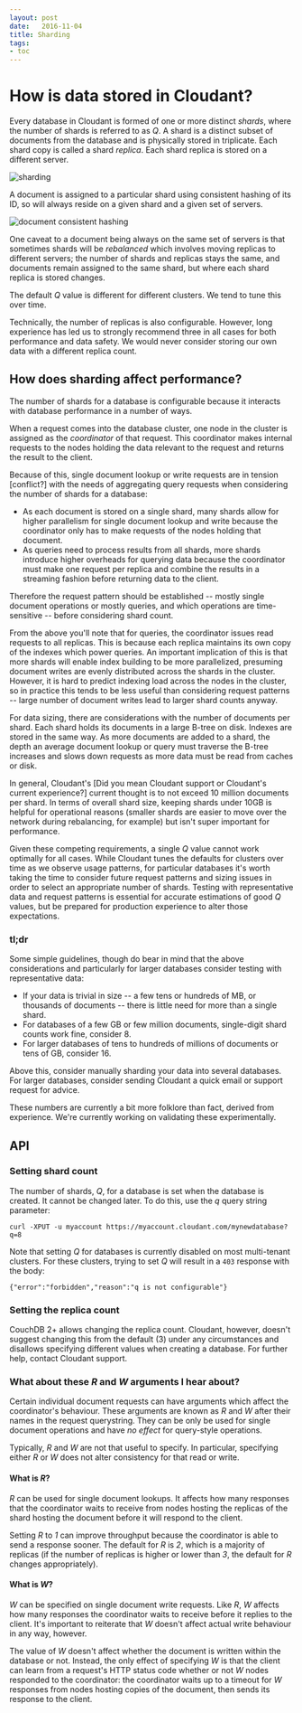 ```yaml
---
layout: post
date:   2016-11-04
title: Sharding
tags:
- toc
---
```


# How is data stored in Cloudant?

Every database in Cloudant is formed of one or more distinct _shards_, where the number of shards is referred to as _Q_. A shard is a distinct subset of documents from the database and is physically stored in triplicate. Each shard copy is called a shard _replica_. Each shard replica is stored on a different server.

![sharding](images/sharding-database.png)

A document is assigned to a particular shard using consistent hashing of its ID, so will always reside on a given shard and a given set of servers.

![document consistent hashing](images/sharding-document.png)

One caveat to a document being always on the same set of servers is that sometimes shards will be _rebalanced_ which involves moving replicas to different servers; the number of shards and replicas stays the same, and documents remain assigned to the same shard, but where each shard replica is stored changes.

The default _Q_ value is different for different clusters. We tend to tune this over time.

Technically, the number of replicas is also configurable. However, long experience has led us to strongly recommend three in all cases for both performance and data safety. We would never consider storing our own data with a different replica count.


## How does sharding affect performance?

The number of shards for a database is configurable because it interacts with database performance in a number of ways.

When a request comes into the database cluster, one node in the cluster is assigned as the _coordinator_ of that request. This coordinator makes internal requests to the nodes holding the data relevant to the request and returns the result to the client.

Because of this, single document lookup or write requests are in tension [conflict?] with the needs of aggregating query requests when considering the number of shards for a database:

- As each document is stored on a single shard, many shards allow for higher parallelism for single document lookup and write because the coordinator only has to make requests of the nodes holding that document.
- As queries need to process results from all shards, more shards introduce higher overheads for querying data because the coordinator must make one request per replica and combine the results in a streaming fashion before returning data to the client.

Therefore the request pattern should be established -- mostly single document operations or mostly queries, and which operations are time-sensitive -- before considering shard count.

From the above you'll note that for queries, the coordinator issues read requests to all replicas. This is because each replica maintains its own copy of the indexes which power queries. An important implication of this is that more shards will enable index building to be more parallelized, presuming document writes are evenly distributed across the shards in the cluster. However, it is hard to predict indexing load across the nodes in the cluster, so in practice this tends to be less useful than considering request patterns -- large number of document writes lead to larger shard counts anyway.

For data sizing, there are considerations with the number of documents per shard. Each shard holds its documents in a large B-tree on disk. Indexes are stored in the same way. As more documents are added to a shard, the depth an average document lookup or query must traverse the B-tree increases and slows down requests as more data must be read from caches or disk.

In general, Cloudant's [Did you mean Cloudant support or Cloudant's current experience?] current thought is to not exceed 10 million documents per shard. In terms of overall shard size, keeping shards under 10GB is helpful for operational reasons (smaller shards are easier to move over the network during rebalancing, for example) but isn't super important for performance.

Given these competing requirements, a single _Q_ value cannot work optimally for all cases. While Cloudant tunes the defaults for clusters over time as we observe usage patterns, for particular databases it's worth taking the time to consider future request patterns and sizing issues in order to select an appropriate number of shards. Testing with representative data and request patterns is essential for accurate estimations of good _Q_ values, but be prepared for production experience to alter those expectations.

### tl;dr

Some simple guidelines, though do bear in mind that the above considerations and particularly for larger databases consider testing with representative data:

- If your data is trivial in size -- a few tens or hundreds of MB, or thousands of documents -- there is little need for more than a single shard.
- For databases of a few GB or few million documents, single-digit shard counts work fine, consider 8.
- For larger databases of tens to hundreds of millions of documents or tens of GB, consider 16.

Above this, consider manually sharding your data into several databases. For larger databases, consider sending Cloudant a quick email or support request for advice.

These numbers are currently a bit more folklore than fact, derived from experience. We're currently working on validating these experimentally.

## API

### Setting shard count

The number of shards, _Q_, for a database is set when the database is created. It cannot be changed later. To do this, use the _q_ query string parameter:

```
curl -XPUT -u myaccount https://myaccount.cloudant.com/mynewdatabase?q=8
```

Note that setting _Q_ for databases is currently disabled on most multi-tenant clusters. For these clusters, trying to set _Q_ will result in a `403` response with the body:

```
{"error":"forbidden","reason":"q is not configurable"}
```

### Setting the replica count

CouchDB 2+ allows changing the replica count. Cloudant, however, doesn't suggest changing this from the default (3) under any circumstances and disallows specifying different values when creating a database. For further help, contact Cloudant support.

### What about these _R_ and _W_ arguments I hear about?

Certain individual document requests can have arguments which affect the coordinator's behaviour. These arguments are known as _R_ and _W_ after their names in the request querystring. They can be only be used for single document operations and have _no effect_ for query-style operations.

Typically, _R_ and _W_ are not that useful to specify. In particular, specifying either _R_ or _W_ does not alter consistency for that read or write.

#### What is _R_?

_R_ can be used for single document lookups. It affects how many responses that the coordinator waits to receive from nodes hosting the replicas of the shard hosting the document before it will respond to the client. 

Setting _R_ to _1_ can improve throughput because the coordinator is able to send a response sooner. The default for _R_ is _2_, which is a majority of replicas (if the number of replicas is higher or lower than _3_, the default for _R_ changes appropriately).

#### What is _W_?

_W_ can be specified on single document write requests. Like _R_, _W_ affects how many responses the coordinator waits to receive before it replies to the client. It's important to reiterate that _W_ doesn't affect actual write behaviour in any way, however.

The value of _W_ doesn't affect whether the document is written within the database or not. Instead, the only effect of specifying _W_ is that the client can learn from a request's HTTP status code whether or not _W_ nodes responded to the coordinator: the coordinator waits up to a timeout for _W_ responses from nodes hosting copies of the document, then sends its response to the client.
